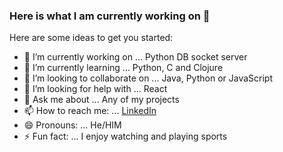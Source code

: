 ### Here is what I am currently working on 👋


Here are some ideas to get you started:

- 🔭 I’m currently working on ... Python DB socket server
- 🌱 I’m currently learning ... Python, C and Clojure
- 👯 I’m looking to collaborate on ... Java, Python or JavaScript
- 🤔 I’m looking for help with ... React
- 💬 Ask me about ... Any of my projects
- 📫 How to reach me: ... [LinkedIn](www.linkedin/in/matthewflaherty9)
- 😄 Pronouns: ... He/HIM
- ⚡ Fun fact: ... I enjoy watching and playing sports
